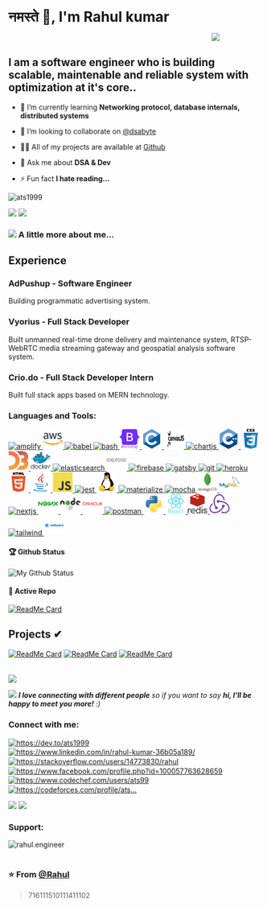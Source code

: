    
<h1 style="display: inline;"> नमस्ते 🙏, I'm Rahul kumar</h1>

<img align='right' src="https://media.giphy.com/media/M9gbBd9nbDrOTu1Mqx/giphy.gif" width="100"> <br>

## I am a software engineer who is building scalable, maintenable and reliable system with optimization at it's core..  

- 🌱 I’m currently learning **Networking protocol, database internals, distributed systems**

- 👯 I’m looking to collaborate on [@dsabyte](https://www.dsabyte.com)

- 👨‍💻 All of my projects are available at [Github](https://ats1999.github.io/#projects)

- 💬 Ask me about **DSA & Dev**

- ⚡ Fun fact **I hate reading...**



<img src="https://komarev.com/ghpvc/?username=ats1999&label=Profile%20views&color=0e75b6&style=flat" alt="ats1999" />

[![](https://img.shields.io/badge/LinkedIn-Rahul-blue)](https://www.linkedin.com/in/rahul-kumar-%F0%9F%87%AE%F0%9F%87%B3-36b05a189/)
[![](https://img.shields.io/badge/Gmail-dev.rahul.er%40gmail.com-red)](mailto:dev.rahul.er@gmail.com)




### <img src="https://media.giphy.com/media/VgCDAzcKvsR6OM0uWg/giphy.gif" width="50"> A little more about me...  

## Experience
### AdPushup - Software Engineer 

Building programmatic advertising system. 

### Vyorius - Full Stack Developer
Built unmanned real-time drone delivery and maintenance system, RTSP-WebRTC media streaming gateway and geospatial analysis software system.

### Crio.do - Full Stack Developer Intern
Built full stack apps based on MERN technology. 


<h3 align="left">Languages and Tools:</h3>
<p align="left"> <a href="https://aws.amazon.com/amplify/" target="_blank"> <img src="https://docs.amplify.aws/assets/logo-dark.svg" alt="amplify" width="40" height="40"/> </a> <a href="https://aws.amazon.com" target="_blank"> <img src="https://raw.githubusercontent.com/devicons/devicon/master/icons/amazonwebservices/amazonwebservices-original-wordmark.svg" alt="aws" width="40" height="40"/> </a> <a href="https://babeljs.io/" target="_blank"> <img src="https://www.vectorlogo.zone/logos/babeljs/babeljs-icon.svg" alt="babel" width="40" height="40"/> </a> <a href="https://www.gnu.org/software/bash/" target="_blank"> <img src="https://www.vectorlogo.zone/logos/gnu_bash/gnu_bash-icon.svg" alt="bash" width="40" height="40"/> </a> <a href="https://getbootstrap.com" target="_blank"> <img src="https://raw.githubusercontent.com/devicons/devicon/master/icons/bootstrap/bootstrap-plain-wordmark.svg" alt="bootstrap" width="40" height="40"/> </a> <a href="https://www.cprogramming.com/" target="_blank"> <img src="https://raw.githubusercontent.com/devicons/devicon/master/icons/c/c-original.svg" alt="c" width="40" height="40"/> </a> <a href="https://canvasjs.com" target="_blank"> <img src="https://raw.githubusercontent.com/Hardik0307/Hardik0307/master/assets/canvasjs-charts.svg" alt="canvasjs" width="40" height="40"/> </a> <a href="https://www.chartjs.org" target="_blank"> <img src="https://www.chartjs.org/media/logo-title.svg" alt="chartjs" width="40" height="40"/> </a> <a href="https://www.w3schools.com/cpp/" target="_blank"> <img src="https://raw.githubusercontent.com/devicons/devicon/master/icons/cplusplus/cplusplus-original.svg" alt="cplusplus" width="40" height="40"/> </a> <a href="https://www.w3schools.com/css/" target="_blank"> <img src="https://raw.githubusercontent.com/devicons/devicon/master/icons/css3/css3-original-wordmark.svg" alt="css3" width="40" height="40"/> </a> <a href="https://d3js.org/" target="_blank"> <img src="https://raw.githubusercontent.com/devicons/devicon/master/icons/d3js/d3js-original.svg" alt="d3js" width="40" height="40"/> </a> <a href="https://www.docker.com/" target="_blank"> <img src="https://raw.githubusercontent.com/devicons/devicon/master/icons/docker/docker-original-wordmark.svg" alt="docker" width="40" height="40"/> </a> <a href="https://www.elastic.co" target="_blank"> <img src="https://www.vectorlogo.zone/logos/elastic/elastic-icon.svg" alt="elasticsearch" width="40" height="40"/> </a> <a href="https://expressjs.com" target="_blank"> <img src="https://raw.githubusercontent.com/devicons/devicon/master/icons/express/express-original-wordmark.svg" alt="express" width="40" height="40"/> </a> <a href="https://firebase.google.com/" target="_blank"> <img src="https://www.vectorlogo.zone/logos/firebase/firebase-icon.svg" alt="firebase" width="40" height="40"/> </a> <a href="https://www.gatsbyjs.com/" target="_blank"> <img src="https://www.vectorlogo.zone/logos/gatsbyjs/gatsbyjs-icon.svg" alt="gatsby" width="40" height="40"/> </a> <a href="https://git-scm.com/" target="_blank"> <img src="https://www.vectorlogo.zone/logos/git-scm/git-scm-icon.svg" alt="git" width="40" height="40"/> </a> <a href="https://heroku.com" target="_blank"> <img src="https://www.vectorlogo.zone/logos/heroku/heroku-icon.svg" alt="heroku" width="40" height="40"/> </a> <a href="https://www.w3.org/html/" target="_blank"> <img src="https://raw.githubusercontent.com/devicons/devicon/master/icons/html5/html5-original-wordmark.svg" alt="html5" width="40" height="40"/> </a> <a href="https://www.java.com" target="_blank"> <img src="https://raw.githubusercontent.com/devicons/devicon/master/icons/java/java-original.svg" alt="java" width="40" height="40"/> </a> <a href="https://developer.mozilla.org/en-US/docs/Web/JavaScript" target="_blank"> <img src="https://raw.githubusercontent.com/devicons/devicon/master/icons/javascript/javascript-original.svg" alt="javascript" width="40" height="40"/> </a> <a href="https://jestjs.io" target="_blank"> <img src="https://www.vectorlogo.zone/logos/jestjsio/jestjsio-icon.svg" alt="jest" width="40" height="40"/> </a> <a href="https://www.linux.org/" target="_blank"> <img src="https://raw.githubusercontent.com/devicons/devicon/master/icons/linux/linux-original.svg" alt="linux" width="40" height="40"/> </a> <a href="https://materializecss.com/" target="_blank"> <img src="https://raw.githubusercontent.com/prplx/svg-logos/5585531d45d294869c4eaab4d7cf2e9c167710a9/svg/materialize.svg" alt="materialize" width="40" height="40"/> </a> <a href="https://mochajs.org" target="_blank"> <img src="https://www.vectorlogo.zone/logos/mochajs/mochajs-icon.svg" alt="mocha" width="40" height="40"/> </a> <a href="https://www.mongodb.com/" target="_blank"> <img src="https://raw.githubusercontent.com/devicons/devicon/master/icons/mongodb/mongodb-original-wordmark.svg" alt="mongodb" width="40" height="40"/> </a> <a href="https://www.mysql.com/" target="_blank"> <img src="https://raw.githubusercontent.com/devicons/devicon/master/icons/mysql/mysql-original-wordmark.svg" alt="mysql" width="40" height="40"/> </a> <a href="https://nextjs.org/" target="_blank"> <img src="https://cdn.worldvectorlogo.com/logos/nextjs-3.svg" alt="nextjs" width="40" height="40"/> </a> <a href="https://www.nginx.com" target="_blank"> <img src="https://raw.githubusercontent.com/devicons/devicon/master/icons/nginx/nginx-original.svg" alt="nginx" width="40" height="40"/> </a> <a href="https://nodejs.org" target="_blank"> <img src="https://raw.githubusercontent.com/devicons/devicon/master/icons/nodejs/nodejs-original-wordmark.svg" alt="nodejs" width="40" height="40"/> </a> <a href="https://www.oracle.com/" target="_blank"> <img src="https://raw.githubusercontent.com/devicons/devicon/master/icons/oracle/oracle-original.svg" alt="oracle" width="40" height="40"/> </a> <a href="https://postman.com" target="_blank"> <img src="https://www.vectorlogo.zone/logos/getpostman/getpostman-icon.svg" alt="postman" width="40" height="40"/> </a> <a href="https://www.python.org" target="_blank"> <img src="https://raw.githubusercontent.com/devicons/devicon/master/icons/python/python-original.svg" alt="python" width="40" height="40"/> </a> <a href="https://reactjs.org/" target="_blank"> <img src="https://raw.githubusercontent.com/devicons/devicon/master/icons/react/react-original-wordmark.svg" alt="react" width="40" height="40"/> </a> <a href="https://redis.io" target="_blank"> <img src="https://raw.githubusercontent.com/devicons/devicon/master/icons/redis/redis-original-wordmark.svg" alt="redis" width="40" height="40"/> </a> <a href="https://redux.js.org" target="_blank"> <img src="https://raw.githubusercontent.com/devicons/devicon/master/icons/redux/redux-original.svg" alt="redux" width="40" height="40"/> </a> <a href="https://tailwindcss.com/" target="_blank"> <img src="https://www.vectorlogo.zone/logos/tailwindcss/tailwindcss-icon.svg" alt="tailwind" width="40" height="40"/> </a> <a href="https://webpack.js.org" target="_blank"> <img src="https://raw.githubusercontent.com/devicons/devicon/d00d0969292a6569d45b06d3f350f463a0107b0d/icons/webpack/webpack-original-wordmark.svg" alt="webpack" width="40" height="40"/> </a> </p>


#### 🏆 Github Status
![My Github Status](https://github-readme-stats.vercel.app/api?username=ats1999&show_icons=true&hide_border=true&count_private=true&theme=dark)

#### 👀 Active Repo
[![ReadMe Card](https://github-readme-stats.vercel.app/api/pin/?username=ats1999&repo=demo-projects&theme=dark)](https://github.com/ats1999/demo-projects)

## Projects ✔
[![ReadMe Card](https://github-readme-stats.vercel.app/api/pin/?username=ats1999&repo=drone-air-mission-planning&theme=dark)](https://github.com/ats1999/drone-air-mission-planning)
[![ReadMe Card](https://github-readme-stats.vercel.app/api/pin/?username=ats1999&repo=rahul-react-map-gl-cluster&theme=dark)](https://github.com/ats1999/rahul-react-map-gl-cluster)
[![ReadMe Card](https://github-readme-stats.vercel.app/api/pin/?username=ats1999&repo=URL-Shortner&theme=dark)](https://github.com/ats1999/URL-Shortner)

<!-- top languages card -->
<br>
<a href="https://github.com/ats1999">
  <img align="center" src="https://github-readme-stats.vercel.app/api/top-langs/?username=ats1999&theme=dark" />
</a>
<br>

<img src="https://media.giphy.com/media/LnQjpWaON8nhr21vNW/giphy.gif" width="40"> <em><b>I love connecting with different people</b> so if you want to say <b>hi, I'll be happy to meet you more!</b> :)</em>

<h3 align="left">Connect with me:</h3>
<p align="left">
<a href="https://dev.to/https://dev.to/ats1999" target="blank"><img align="center" src="https://cdn.jsdelivr.net/npm/simple-icons@3.0.1/icons/dev-dot-to.svg" alt="https://dev.to/ats1999" height="30" width="40" /></a>
<a href="https://linkedin.com/in/https://www.linkedin.com/in/rahul-kumar-36b05a189/" target="blank"><img align="center" src="https://raw.githubusercontent.com/rahuldkjain/github-profile-readme-generator/master/src/images/icons/Social/linked-in-alt.svg" alt="https://www.linkedin.com/in/rahul-kumar-36b05a189/" height="30" width="40" /></a>
<a href="https://stackoverflow.com/users/https://stackoverflow.com/users/14773830/rahul" target="blank"><img align="center" src="https://raw.githubusercontent.com/rahuldkjain/github-profile-readme-generator/master/src/images/icons/Social/stack-overflow.svg" alt="https://stackoverflow.com/users/14773830/rahul" height="30" width="40" /></a>
<a href="https://fb.com/https://www.facebook.com/profile.php?id=100057763628659" target="blank"><img align="center" src="https://raw.githubusercontent.com/rahuldkjain/github-profile-readme-generator/master/src/images/icons/Social/facebook.svg" alt="https://www.facebook.com/profile.php?id=100057763628659" height="30" width="40" /></a>
<a href="https://www.codechef.com/users/https://www.codechef.com/users/ats99" target="blank"><img align="center" src="https://cdn.jsdelivr.net/npm/simple-icons@3.1.0/icons/codechef.svg" alt="https://www.codechef.com/users/ats99" height="30" width="40" /></a>
<a href="https://codeforces.com/profile/https://codeforces.com/profile/ats..." target="blank"><img align="center" src="https://cdn.jsdelivr.net/npm/simple-icons@3.0.1/icons/codeforces.svg" alt="https://codeforces.com/profile/ats..." height="30" width="40" /></a>
</p>

<div><a href="https://github.com/ats1999"><img src="https://img.shields.io/badge/github%20-%23121011.svg?&style=flat&logo=github&logoColor=white"/></a> <a href="https://www.linkedin.com/in/rahul-kumar-36b05a189/"><img src="https://img.shields.io/badge/linkedin%20-%230077B5.svg?&style=flat&logo=linkedin&logoColor=white"/></a>
</div>

<h3 align="left">Support:</h3>
<p><a href="https://www.buymeacoffee.com/rahul.engineer"> <img align="left" src="https://cdn.buymeacoffee.com/buttons/v2/default-yellow.png" height="50" width="210" alt="rahul.engineer" /></a></p><br><br>

### ⭐️ From [@Rahul](https://github.com/ats1999)   

> 716111510111411102
